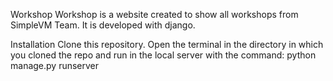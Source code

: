 Workshop
Workshop is a website created to show all workshops from SimpleVM Team. It is developed with django.

Installation
Clone this repository. Open the terminal in the directory in which you cloned the repo and run in the local server with the command:
python manage.py runserver

